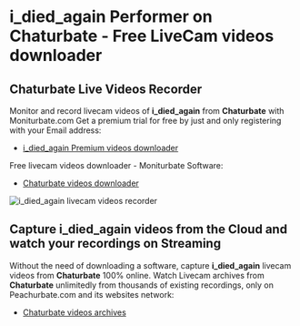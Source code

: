# i_died_again Performer on Chaturbate - Free LiveCam videos downloader

## Chaturbate Live Videos Recorder

Monitor and record livecam videos of **i_died_again** from **Chaturbate** with Moniturbate.com
Get a premium trial for free by just and only registering with your Email address:
* [i_died_again Premium videos downloader](https://moniturbate.com/request-demo-licence-key.html)

Free livecam videos downloader - Moniturbate Software:
* [Chaturbate videos downloader](https://moniturbate.com/moniturbate-download-software.html)

![i_died_again livecam videos recorder](https://peachurnet.com/templates/moniturbate-software.png)


## Capture i_died_again videos from the Cloud and watch your recordings on Streaming

Without the need of downloading a software, capture **i_died_again** livecam videos from **Chaturbate** 100% online.
Watch Livecam archives from **Chaturbate** unlimitedly from thousands of existing recordings, only on Peachurbate.com and its websites network:
* [Chaturbate videos archives](https://peachurnet.com/)